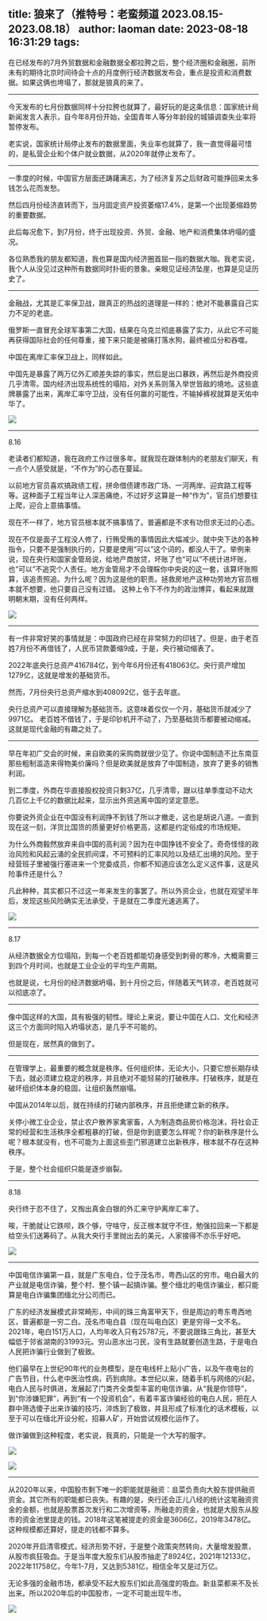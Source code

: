 title: 狼来了（推特号：老蛮频道 2023.08.15-2023.08.18）
author: laoman
date: 2023-08-18 16:31:29
tags:
---
在已经发布的7月外贸数据和金融数据全都拉胯之后，<!--more-->整个经济圈和金融圈，前所未有的期待北京时间待会十点的月度例行经济数据发布会，重点是投资和消费数据。如果这俩也垮塌了，那就是狼真的来了。
- - -
今天发布的七月份数据同样十分拉胯也就算了，最好玩的是这条信息：国家统计局新闻发言人表示，自今年8月份开始，全国青年人等分年龄段的城镇调查失业率将暂停发布。

老实说，国家统计局停止发布的数据里面，失业率也就算了，我一直觉得最可惜的，是私营企业和个体户就业数据，从2020年就停止发布了。
- - -
一季度的时候，中国官方层面还踌躇满志，为了经济复苏之后财政可能挣回来太多钱怎么花而发愁。

然后四月份经济直转而下，当月固定资产投资萎缩17.4%，是第一个出现萎缩趋势的重要数据。

此后每况愈下，到7月份，终于出现投资、外贸、金融、地产和消费集体坍塌的盛况。

各位熟悉我的朋友都知道，我也算是国内经济圈首屈一指的数据大咖。我老实说，我个人从没见过这种所有数据同时扑街的景象。亲眼见证经济坠崖，也算是见证历史了。
- - -
金融战，尤其是汇率保卫战，跟真正的热战的道理是一样的：绝对不能暴露自己实力不足的老底。

俄罗斯一直冒充全球军事第二大国，结果在乌克兰彻底暴露了实力，从此它不可能再获得国际社会的任何尊重，接下来只能是被痛打落水狗，最终被瓜分和吞噬。

中国在离岸汇率保卫战上，同样如此。

中国先是暴露了两万亿外汇顺差失踪的事实，然后是出口暴跌，再然后是外商投资几乎清零。国内经济出现系统性的塌陷，对外关系则落入举世皆敌的境地。这些底牌暴露了出来，离岸汇率守卫战，没有任何赢的可能性，不输掉裤衩就算是天佑中华了。

![](/images/20230818001.jpg)
- - -
8.16

老读者们都知道，我在政府工作过很多年。就我现在跟体制内的老朋友们聊天，有一点个人感受就是，“不作为”的心态在蔓延。

以前地方官员喜欢搞政绩工程，拼命借债建市政广场、一河两岸、迎宾路工程等等。这种面子工程当年让人深恶痛绝，不过好歹这算是一种“作为”，官员们想要往上爬，迎合上意搞事情。

现在不一样了，地方官员根本就不搞事情了。普遍都是不求有功但求无过的心态。

现在不仅是面子工程没人修了，行贿受贿的事情因此大幅减少。就中央下达的各种指令，只要不是强制执行的，只要是使用“可以”这个词的，都没人干了。举例来说，现在央行和国家金管局说，给地产商放贷，坏账了也“可以”不统计进坏账，也“可以”不追究个人责任。地方金管局才不会理睬你中央说的这一套，该算坏账照算，该追责照追。为什么呢？因为这是他的职责。拯救房地产这种功劳地方官员根本就不想要，他只要自己没有过错。
这种上令下不作为的政治博弈，看起来就跟明朝末期，没有任何两样。

![](/images/20230818002.jpg)
- - -
有一件非常好笑的事情就是：中国政府已经在非常努力的印钱了。但是，由于老百姓7月份不再借钱了，人民币贷款萎缩9成，于是，央行被动缩表了。

2022年底央行总资产416784亿，到今年6月份还有418063亿。央行资产增加1279亿，这就是增发的基础货币。

然而，7月份央行总资产缩水到408092亿，低于去年底。

央行总资产可以直接理解为基础货币。这意味着仅仅一个月，基础货币就减少了9971亿。
老百姓不借钱了，于是印钞机开不动了，乃至基础货币都要被动缩减。这就是现代金融的有趣之处了。
- - -
早在年初广交会的时候，来自欧美的采购商就很少见了。你说中国制造不比东南亚那些粗制滥造来得物美价廉吗？但是欧美就是放弃了中国制造，放弃了更多的销售利润。

到二季度，外商在华直接股权投资只剩37亿，几乎清零，跟以往单季度动不动大几百亿上千亿的数据比起来，显示出外资逃离中国的坚定意愿。

你要说外资企业在中国没有利润挣不到钱了所以才撤走，这也是胡说八道。一直到现在这一刻，洋货比国货的质量更好价格更高，这都是约定俗成的市场规矩。

为什么外商毅然放弃来自中国的高利润？因为在中国挣钱不安全了。奇奇怪怪的政治风险和风起云涌的全民抓间谍，不可预料的汇率风险以及结汇出境的风险。至于经营班子里被强行塞进来一个党委成员，你都不知道应该怎么定义这件事，这是风险事件还是什么？

凡此种种，其实都只不过这一年来发生的事罢了。所以外资企业，也就在观望半年后，发现这些风险确实无法承受，于是就在二季度光速逃离了。

![](/images/20230818003.jpg)
- - -
8.17

从经济数据全方位塌陷，到每一个老百姓都能切身感受到刺骨的寒冷，大概需要三到四个月时间，也就是工业企业的平均生产周期。

也就是说，七月份的经济数据坍塌，到十月份之后，伴随着天气转凉，老百姓就可以彻底凉了。
- - -
像中国这样的大国，具有极强的韧性。理论上来说，要让中国在人口、文化和经济这三个方面同时陷入坍塌状态，是几乎不可能的。

但是现在，居然真的做到了。
- - -
在管理学上，最重要的概念就是秩序。任何组织体，无论大小，只要它想长期存续下去，就必须建立稳定的秩序，并且绝对不能轻易的打破秩序。打破秩序，就是在破坏组织体本身的稳固，让组织轰然崩塌。

中国从2014年以后，就在持续的打破内部秩序，并且拒绝建立新的秩序。

关停小微工业企业，禁止农户散养家禽家畜，人为制造商品房价格泡沫，将社会正常的经营和生活秩序全都粗暴的打破，但是你到底要怎么样呢？你的新秩序是什么呢？根本就没有，也不可能为上面这些歪门邪道建立出新秩序，根本就不存在这种秩序。

于是，整个社会组织只能是逐步崩裂。
- - -
8.18

央行终于忍不住了，又掏出真金白银的外汇来守护离岸汇率了。

唉，干脆就让它跌呗，跌个够，守啥守，反正根本就守不住，勉强拉回来一下都是给空头们送筹码了。从我大央行手里抛出去的美元，人家接得不亦乐乎好吧。

![](/images/20230818004.jpg)
- - -
中国电信诈骗第一县，就是广东电白，位于茂名市，粤西山区的穷市。电白最大的产业就是电信诈骗，整个村、整个镇一起搞诈骗。整个缅北的电信诈骗业，都只能算是电白诈骗集团缅北分公司而已。

广东的经济发展模式非常畸形，中间的珠三角富甲天下，但是周边的粤东粤西地区，普遍都是一穷二白。茂名市电白县（现在叫电白区）更是穷得一文不名。2021年，电白151万人口，人均年收入只有25787元，不要说跟珠三角比，甚至大幅低于邻省湖南的31993元。穷山恶水出刁民，没有生路就要创造生路，于是电白人民把诈骗行业做到了极致。

他们最早在上世纪90年代的业务模型，是在电线杆上贴小广告，以及午夜电台的广告节目，什么老中医治性病，药到病除。本世纪以来，随着手机与网络的兴起，电白人民与时俱进，发展起了门类齐全类型丰富的电信诈骗，从“我是你领导”，到“你涉嫌犯罪”，再到“有一个投资机会”，有着丰富诈骗经验的电白人民，把在人群中筛选傻子出来诈骗的技巧，淬炼到了极致，并且形成了标准化的话术模板，以至于可以在缅北开设分舵，招募人矿，开始尝试规模化运作了。

做诈骗做到这种程度，老实说，我真的，只能是一个大写的服字。

![](/images/20230818005.png)

![](/images/20230818006.jpg)
- - -
从2020年以来，中国股市剩下唯一的职能就是融资：韭菜负责向大股东提供融资资金。其它所有的职能都已丧失。有趣的是，央行还会正儿八经的统计这笔融资资金的金额，也就是股票首次发行和二次增资等，所融走的资金，也就是大股东从股市的资金池里提走的钱。2018年这笔被提走的资金是3606亿，2019年3478亿。这种规模都还算好，提走的钱都不算多。

2020年开启清零模式，经济形势不好，于是整个政策突然转向，大量增发股票，从股市疯狂吸血。于是当年度大股东们从股市抽走了8924亿，2021年12133亿，2022年11758亿，今年1-7月，又达到5381亿，相信全年又是过万亿。

无论多强的金融市场，都承受不起大股东们如此高强度的吸血。新韭菜都来不及长出来。所以2020年后的中国股市，一定不可能出现牛市。

![](/images/20230818007.png)